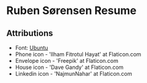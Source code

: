 # Ruben Sørensen Resume

## Attributions
- Font: [Ubuntu](https://fonts.google.com/specimen/Ubuntu)
- Phone icon - 'Ilham Fitrotul Hayat' at Flaticon.com
- Envelope icon - 'Freepik' at Flaticon.com
- House icon - 'Dave Gandy' at Flaticon.com
- Linkedin icon - 'NajmunNahar' at Flaticon.com
